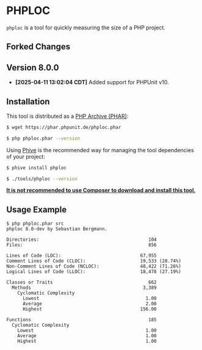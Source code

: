 # PHPLOC

`phploc` is a tool for quickly measuring the size of a PHP project.

## Forked Changes

## Version 8.0.0
* **[2025-04-11 13:02:04 CDT]** Added support for PHPUnit v10.


## Installation

This tool is distributed as a [PHP Archive (PHAR)](https://php.net/phar):

```bash
$ wget https://phar.phpunit.de/phploc.phar

$ php phploc.phar --version
```

Using [Phive](https://phar.io/) is the recommended way for managing the tool dependencies of your project:

```bash
$ phive install phploc

$ ./tools/phploc --version
```

**[It is not recommended to use Composer to download and install this tool.](https://docs.phpunit.de/en/main/installation.html#phar-or-composer)**

## Usage Example

```
$ php phploc.phar src
phploc 8.0-dev by Sebastian Bergmann.

Directories:                                        104
Files:                                              856

Lines of Code (LOC):                             67,955
Comment Lines of Code (CLOC):                    19,533 (28.74%)
Non-Comment Lines of Code (NCLOC):               48,422 (71.26%)
Logical Lines of Code (LLOC):                    18,478 (27.19%)

Classes or Traits                                   662
  Methods                                         3,389
    Cyclomatic Complexity
      Lowest                                       1.00
      Average                                      2.00
      Highest                                    156.00

Functions                                           185
  Cyclomatic Complexity
    Lowest                                         1.00
    Average                                        1.00
    Highest                                        1.00
```
